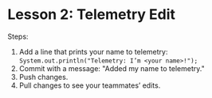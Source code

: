 # Lesson 2: Telemetry Edit

Steps:
1. Add a line that prints your name to telemetry:
   `System.out.println("Telemetry: I’m <your name>!");`
2. Commit with a message: "Added my name to telemetry."
3. Push changes.
4. Pull changes to see your teammates’ edits.
